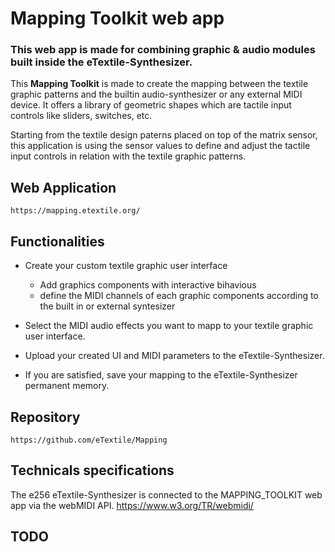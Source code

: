 # Mapping Toolkit web app
### This web app is made for combining graphic & audio modules built inside the eTextile-Synthesizer.

This **Mapping Toolkit** is made to create the mapping between the textile graphic patterns and the builtin audio-synthesizer or any external MIDI device. It offers a library of geometric shapes which are tactile input controls like sliders, switches, etc.

Starting from the textile design paterns placed on top of the matrix sensor, this application is using the sensor values to define and adjust the tactile input controls in relation with the textile graphic patterns.

## Web Application

    https://mapping.etextile.org/

## Functionalities
- Create your custom textile graphic user interface
  - Add graphics components with interactive bihavious
  - define the MIDI channels of each graphic components according to the built in or external syntesizer

- Select the MIDI audio effects you want to mapp to your textile graphic user interface.
- Upload your created UI and MIDI parameters to the eTextile-Synthesizer.
- If you are satisfied, save your mapping to the eTextile-Synthesizer permanent memory.

## Repository

    https://github.com/eTextile/Mapping

## Technicals specifications
The e256 eTextile-Synthesizer is connected to the MAPPING_TOOLKIT web app via the webMIDI API.
    https://www.w3.org/TR/webmidi/

## TODO

